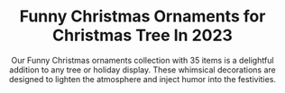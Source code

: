 ---
layout: post
title: Funny Christmas Ornaments for Christmas Tree In 2023
subtitle: Our Funny Christmas ornaments collection with 35 items is a delightful addition to any tree or holiday display. These whimsical decorations are designed to lighten the atmosphere and inject humor into the festivities.
header-img: "img/post/2023/09/copied/funny-christmas-ornaments.jpg"
header-style: text
permalink: "/funny-christmas-ornaments/"
catalog: true
tags:
  - Recipients 
  - Men
---      